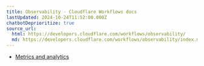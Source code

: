 ```yaml
---
title: Observability · Cloudflare Workflows docs
lastUpdated: 2024-10-24T11:52:00.000Z
chatbotDeprioritize: true
source_url:
  html: https://developers.cloudflare.com/workflows/observability/
  md: https://developers.cloudflare.com/workflows/observability/index.md
---
```


* [Metrics and analytics](https://developers.cloudflare.com/workflows/observability/metrics-analytics/)
